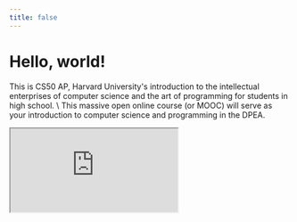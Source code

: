 ```yaml
---
title: false
---
```


# Hello, world!

This is CS50 AP, Harvard University's introduction to the intellectual enterprises of computer science and the art of programming for students in high school. \\ This massive open online course (or MOOC) will serve as your introduction to computer science and programming in the DPEA.

<iframe src="https://www.youtube.com/embed/tZxLMIk_SaY?playlist=GAB6Gm7pTTA"></iframe>
